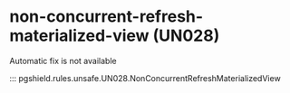 # non-concurrent-refresh-materialized-view (UN028)

Automatic fix is not available

::: pgshield.rules.unsafe.UN028.NonConcurrentRefreshMaterializedView


